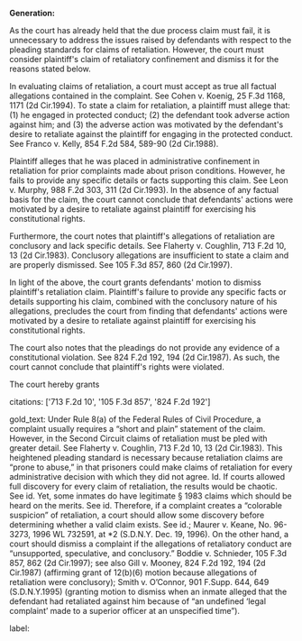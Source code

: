 **Generation:**

 <answer>As the court has already held that the due process claim must fail, it is unnecessary to address the issues raised by defendants with respect to the pleading standards for claims of retaliation. However, the court must consider plaintiff's claim of retaliatory confinement and dismiss it for the reasons stated below.

In evaluating claims of retaliation, a court must accept as true all factual allegations contained in the complaint. See Cohen v. Koenig, 25 F.3d 1168, 1171 (2d Cir.1994). To state a claim for retaliation, a plaintiff must allege that: (1) he engaged in protected conduct; (2) the defendant took adverse action against him; and (3) the adverse action was motivated by the defendant's desire to retaliate against the plaintiff for engaging in the protected conduct. See Franco v. Kelly, 854 F.2d 584, 589-90 (2d Cir.1988).

Plaintiff alleges that he was placed in administrative confinement in retaliation for prior complaints made about prison conditions. However, he fails to provide any specific details or facts supporting this claim. See Leon v. Murphy, 988 F.2d 303, 311 (2d Cir.1993). In the absence of any factual basis for the claim, the court cannot conclude that defendants' actions were motivated by a desire to retaliate against plaintiff for exercising his constitutional rights.

Furthermore, the court notes that plaintiff's allegations of retaliation are conclusory and lack specific details. See Flaherty v. Coughlin, 713 F.2d 10, 13 (2d Cir.1983). Conclusory allegations are insufficient to state a claim and are properly dismissed. See 105 F.3d 857, 860 (2d Cir.1997).

In light of the above, the court grants defendants' motion to dismiss plaintiff's retaliation claim. Plaintiff's failure to provide any specific facts or details supporting his claim, combined with the conclusory nature of his allegations, precludes the court from finding that defendants' actions were motivated by a desire to retaliate against plaintiff for exercising his constitutional rights.

The court also notes that the pleadings do not provide any evidence of a constitutional violation. See 824 F.2d 192, 194 (2d Cir.1987). As such, the court cannot conclude that plaintiff's rights were violated.

The court hereby grants

citations: ['713 F.2d 10', '105 F.3d 857', '824 F.2d 192']

gold_text: Under Rule 8(a) of the Federal Rules of Civil Procedure, a complaint usually requires a “short and plain” statement of the claim. However, in the Second Circuit claims of retaliation must be pled with greater detail. See Flaherty v. Coughlin, 713 F.2d 10, 13 (2d Cir.1983). This heightened pleading standard is necessary because retaliation claims are “prone to abuse,” in that prisoners could make claims of retaliation for every administrative decision with which they did not agree. Id. If courts allowed full discovery for every claim of retaliation, the results would be chaotic. See id. Yet, some inmates do have legitimate § 1983 claims which should be heard on the merits. See id. Therefore, if a complaint creates a “colorable suspicion” of retaliation, a court should allow some discovery before determining whether a valid claim exists. See id.; Maurer v. Keane, No. 96-3273, 1996 WL 732591, at *2 (S.D.N.Y. Dec. 19, 1996). On the other hand, a court should dismiss a complaint if the allegations of retaliatory conduct are “unsupported, speculative, and conclusory.” Boddie v. Schnieder, 105 F.3d 857, 862 (2d Cir.1997); see also Gill v. Mooney, 824 F.2d 192, 194 (2d Cir.1987) (affirming grant of 12(b)(6) motion because allegations of retaliation were conclusory); Smith v. O’Connor, 901 F.Supp. 644, 649 (S.D.N.Y.1995) (granting motion to dismiss when an inmate alleged that the defendant had retaliated against him because of “an undefined ‘legal complaint’ made to a superior officer at an unspecified time”).

label: 